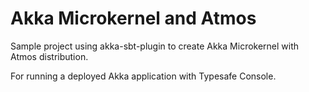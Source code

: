 # Akka Microkernel and Atmos

Sample project using akka-sbt-plugin to create Akka Microkernel with Atmos distribution.

For running a deployed Akka application with Typesafe Console.
